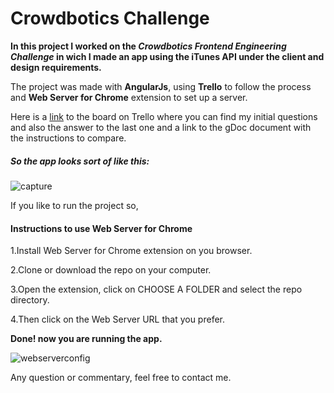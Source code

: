 # Crowdbotics Challenge

**In this project I worked on the *Crowdbotics Frontend Engineering Challenge* in wich I made an app using the iTunes API under the client and design requirements.**

The project was made with **AngularJs**, using **Trello** to follow the process and **Web Server for Chrome** extension to set up a server.

Here is a [link](https://trello.com/b/XpoVyR9h/crowdbotics-challenge) to the board on Trello where you can find my initial questions and also the answer to the last one and a link to the gDoc document with the instructions to compare.

##### So the app looks sort of like this:

![capture](https://user-images.githubusercontent.com/20423106/36071106-b2592c42-0ece-11e8-8af9-c80fd26103cd.png)


If you like to run the project so,

#### Instructions to use Web Server for Chrome

  1.Install Web Server for Chrome extension on you browser.

  2.Clone or download the repo on your computer.

  3.Open the extension, click on CHOOSE A FOLDER and select the repo directory.

  4.Then click on the Web Server URL that you prefer.

  **Done! now you are running the app.**


![webserverconfig](https://user-images.githubusercontent.com/20423106/36071059-0419bd18-0ece-11e8-8894-0f23472c132e.png)


Any question or commentary, feel free to contact me.
